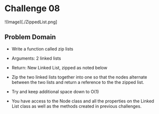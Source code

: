 # Challenge 08 
!(Image)[./ZippedList.png]

## Problem Domain

- Write a function called zip lists

- Arguments: 2 linked lists
 
- Return: New Linked List, zipped as noted below

- Zip the two linked lists together into one so that the nodes alternate between the two lists and return a reference to the the zipped list.

- Try and keep additional space down to O(1)

- You have access to the Node class and all the properties on the Linked List class as well as the methods created in previous challenges.
